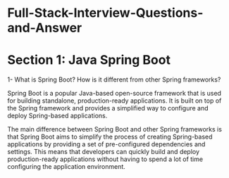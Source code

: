# Full-Stack-Interview-Questions-and-Answer

# Section 1: Java Spring Boot


1- What is Spring Boot? How is it different from other Spring frameworks?

Spring Boot is a popular Java-based open-source framework that is used for building standalone, production-ready applications. It is built on top of the Spring framework and provides a simplified way to configure and deploy Spring-based applications.

The main difference between Spring Boot and other Spring frameworks is that Spring Boot aims to simplify the process of creating Spring-based applications by providing a set of pre-configured dependencies and settings. This means that developers can quickly build and deploy production-ready applications without having to spend a lot of time configuring the application environment.

